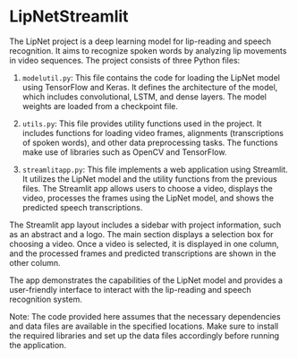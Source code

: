 # LipNetStreamlit
The LipNet project is a deep learning model for lip-reading and speech recognition. It aims to recognize spoken words by analyzing lip movements in video sequences. The project consists of three Python files:

1. `modelutil.py`: This file contains the code for loading the LipNet model using TensorFlow and Keras. It defines the architecture of the model, which includes convolutional, LSTM, and dense layers. The model weights are loaded from a checkpoint file.

2. `utils.py`: This file provides utility functions used in the project. It includes functions for loading video frames, alignments (transcriptions of spoken words), and other data preprocessing tasks. The functions make use of libraries such as OpenCV and TensorFlow.

3. `streamlitapp.py`: This file implements a web application using Streamlit. It utilizes the LipNet model and the utility functions from the previous files. The Streamlit app allows users to choose a video, displays the video, processes the frames using the LipNet model, and shows the predicted speech transcriptions.

The Streamlit app layout includes a sidebar with project information, such as an abstract and a logo. The main section displays a selection box for choosing a video. Once a video is selected, it is displayed in one column, and the processed frames and predicted transcriptions are shown in the other column.

The app demonstrates the capabilities of the LipNet model and provides a user-friendly interface to interact with the lip-reading and speech recognition system.

Note: The code provided here assumes that the necessary dependencies and data files are available in the specified locations. Make sure to install the required libraries and set up the data files accordingly before running the application.
